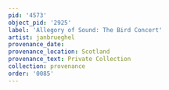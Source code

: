 ```yaml
---
pid: '4573'
object_pid: '2925'
label: 'Allegory of Sound: The Bird Concert'
artist: janbrueghel
provenance_date:
provenance_location: Scotland
provenance_text: Private Collection
collection: provenance
order: '0085'
---
```

